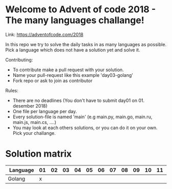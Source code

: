 # Welcome to Advent of code 2018 - The many languages challange!

Link: https://adventofcode.com/2018

In this repo we try to solve the daily tasks in as many languages as possible. Pick a language which does not have a solution yet and solve it.

Contributing:
* To contribute make a pull request with your solution.
* Name your pull-request like this example 'day03-golang'
* Fork repo or ask to join as contributor

Rules:
* There are no deadlines (You don't have to submit day01 on 01. desember 2018)
* One file per language per day.
* Every solution-file is named 'main' (e.g main.py, main.go, main.ru, main.js, main.cs, ....)
* You may look at each others solutions, or you can do it on your own. Pick your challange.

# Solution matrix

 | Language   | 01 | 02 | 03 | 04 | 05 | 06 | 07 | 08 | 09 | 10 | 11 | 12 | 13 | 14 | 15 | 16 | 17 | 18 | 19 | 20 | 21 | 22 | 23 | 24 | 25 |
 |------------|----|----|----|----|----|----|----|----|----|----|----|----|----|----|----|----|----|----|----|----|----|----|----|----|----|
 | Golang     | x  |    |    |    |    |    |    |    |    |    |    |    |    |    |    |    |    |    |    |    |    |    |    |    |    |
